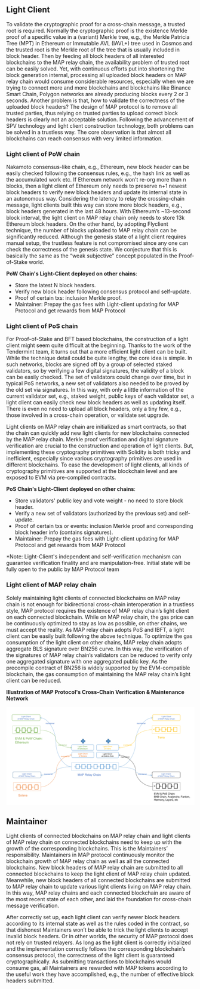 
## Light Client

To validate the cryptographic proof for a cross-chain message, a trusted root is required. Normally the cryptographic proof is the existence Merkle proof of a specific value in a (variant) Merkle tree, e.g., the Merkle Patricia Tree (MPT) in Ethereum or Immutable AVL (IAVL+) tree used in Cosmos and the trusted root is the Merkle root of the tree that is usually included in block header. Then by feeding all block headers of all interested blockchains to the MAP relay chain, the availability problem of trusted root can be easily solved. Yet, with continuous efforts put into shortening the block generation internal, processing all uploaded block headers on MAP relay chain would consume considerable resources, especially when we are trying to connect more and more blockchains and blockchains like Binance Smart Chain, Polygon networks are already producing blocks every 2 or 3 seconds. Another problem is that, how to validate the correctness of the uploaded block headers? The design of MAP protocol is to remove all trusted parties, thus relying on trusted parties to upload correct block headers is clearly not an acceptable solution. Following the advancement of SPV technology and light client construction technology, both problems can be solved in a trustless way. The core observation is that almost all blockchains can reach consensus with very limited information.

### Light client of PoW chain

Nakamoto consensus-like chain, e.g.,  Ethereum, new block header can be easily checked following the consensus rules, e.g., the hash link as well as the accumulated work etc. If Ethereum network won’t re-org more than n blocks, then a light client of Ethereum only needs to preserve n+1 newest block headers to verify new block headers and update its internal state in an autonomous way. Considering the latency to relay the crossing-chain message, light clients built this way can store more block headers, e.g., block headers generated in the last 48 hours. With Ethereum’s ~13-second block interval, the light client on MAP relay chain only needs to store 13k Ethereum block headers. On the other hand, by adopting Flyclient technique, the number of blocks uploaded to MAP relay chain can be significantly reduced. Although the genesis state of a light client requires manual setup, the trustless feature is not compromised since any one can check the correctness of the genesis state. We conjecture that this is basically the same as the “weak subjective” concept populated in the Proof-of-Stake world.

**PoW Chain's Light-Client deployed on other chains**:
- Store the latest N block headers.
- Verify new block header following consensus protocol and self-update.
- Proof of certain txs: inclusion Merkle proof.
- Maintainer: Prepay the gas fees with Light-client updating for MAP Protocol and get rewards from MAP Protocol

### Light client of PoS chain

For Proof-of-Stake and BFT based blockchains, the construction of a light client might seem quite difficult at the beginning. Thanks to the work of the Tendermint team, it turns out that a more efficient light client can be built. While the technique detail could be quite lengthy, the core idea is simple. In such networks, blocks are signed off by a group of selected staked validators, so by verifying a few digital signatures, the validity of a block can be easily checked. The set of validators could change over time, but in typical PoS networks, a new set of validators also needed to be proved by the old set via signatures. In this way, with only a little information of the current validator set, e.g., staked weight, public keys of each validator set, a light client can easily check new block headers as well as updating itself. There is even no need to upload all block headers, only a tiny few, e.g., those involved in a cross-chain operation, or validate set upgrade.

Light clients on MAP relay chain are initialized as smart contracts, so that the chain can quickly add new light clients for new blockchains connected by the MAP relay chain. Merkle proof verification and digital signature verification are crucial to the construction and operation of light clients. But, implementing these cryptography primitives with Solidity is both tricky and inefficient, especially since various cryptography primitives are used in different blockchains. To ease the development of light clients, all kinds of cryptography primitives are supported at the blockchain level and are exposed to EVM via pre-compiled contracts.

**PoS Chain's Light-Client deployed on other chains**:
- Store validators' public key and vote weight - no need to store block header.
- Verify a new set of validators (authorized by the previous set) and self-update.
- Proof of certain txs or events: inclusion Merkle proof and corresponding block header info (contains signatures).
- Maintainer: Prepay the gas fees with Light-client updating for MAP Protocol and get rewards from MAP Protocol

*Note: Light-Client's independent and self-verification mechanism can guarantee verification finality and are manipulation-free. Initial state will be fully open to the public by MAP Protocol team

### Light client of MAP relay chain

Solely maintaining light clients of connected blockchains on MAP relay chain is not enough for bidirectional cross-chain interoperation in a trustless style, MAP protocol requires the existence of MAP relay chain’s light client on each connected blockchain. While on MAP relay chain, the gas price can be continuously optimized to stay as low as possible, on other chains, we must accept the reality. As MAP relay chain adopts PoS and IBFT, a light client can be easily built following the above technique. To optimize the gas consumption of the light client on other chains, MAP relay chain adopts aggregate  BLS signature over BN256 curve. In this way, the verification of the signatures of MAP relay chain’s validators can be reduced to verify only one aggregated signature with one aggregated public key. As the precompile contract of BN256 is widely supported by the EVM-compatible blockchain, the gas consumption of maintaining the MAP relay chain’s light client can be reduced.

**Illustration of MAP Protocol's Cross-Chain Verification & Maintenance Network**

![Illustration of MAP Protocol's Cross-Chain Verification & Maintenance Network](map-client.png)

## Maintainer

Light clients of connected blockchains on MAP relay chain and light clients of MAP relay chain on connected blockchains need to keep up with the growth of the corresponding blockchains. This is the Maintainers’ responsibility. Maintainers in MAP protocol continuously monitor the blockchain growth of MAP relay chain as well as all the connected blockchains. New block headers of MAP relay chain are submitted to all connected blockchains to keep the light client of MAP relay chain updated. Meanwhile, new block headers of all connected blockchains are submitted to MAP relay chain to update various light clients living on MAP relay chain. In this way, MAP relay chains and each connected blockchain are aware of the most recent state of each other, and laid the foundation for cross-chain message verification.

After correctly set up, each light client can verify newer block headers according to its internal state as well as  the rules coded in the contract, so that dishonest Maintainers won’t be able to trick the light clients to accept invalid block headers. Or in other worlds, the security of MAP protocol does not rely on trusted relayers. As long as the light client is correctly initialized and the implementation correctly follows the corresponding blockchain’s consensus protocol, the correctness of the light client is guaranteed cryptographically. As submitting transactions to blockchains would consume gas, all Maintainers are rewarded with MAP tokens according to the useful work they have accomplished, e.g., the number of effective block headers submitted.

